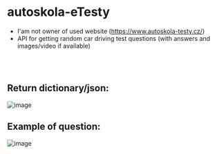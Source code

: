 # autoskola-eTesty

- I'am not owner of used website (https://www.autoskola-testy.cz/)
- API for getting random car driving test questions (with answers and images/video if available)

<br></br>

## Return dictionary/json:
![image](https://user-images.githubusercontent.com/82058894/229221610-7b1820e1-c67b-46df-a6c5-50c93e8ec454.png)

## Example of question:
![image](https://user-images.githubusercontent.com/82058894/229222391-3b293da2-5160-42c9-acbe-6760db31ba75.png)
